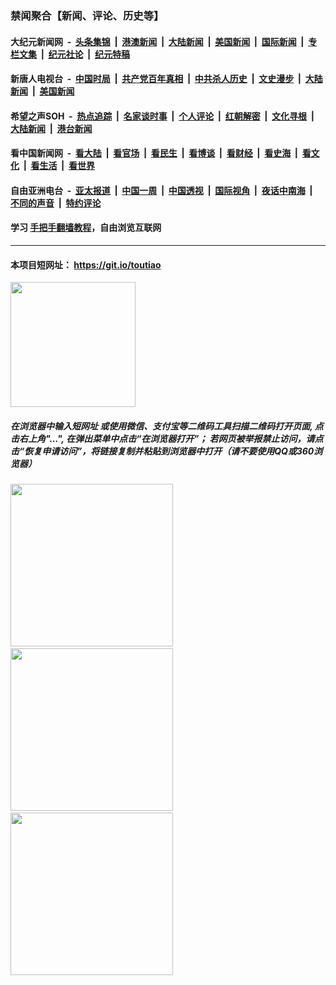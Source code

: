 ### 禁闻聚合【新闻、评论、历史等】

#### 大纪元新闻网 &nbsp;-&nbsp; [头条集锦](indexes/E头条集锦.md?t=02240932) &nbsp;|&nbsp; [港澳新闻](indexes/E港澳新闻.md?t=02240932)  &nbsp;|&nbsp; [大陆新闻](indexes/E大陆新闻.md?t=02240932) &nbsp;|&nbsp; [美国新闻](indexes/E美国新闻.md?t=02240932) &nbsp;|&nbsp; [国际新闻](indexes/E国际新闻.md?t=02240932) &nbsp;|&nbsp; [专栏文集](indexes/E专栏文集.md?t=02240932) &nbsp;|&nbsp; [纪元社论](indexes/E纪元社论.md?t=02240932) &nbsp;|&nbsp; [纪元特稿](indexes/E纪元特稿.md?t=02240932) 

#### 新唐人电视台 &nbsp;-&nbsp; [中国时局](indexes/N中国时局.md?t=02240932) &nbsp;|&nbsp; [共产党百年真相](indexes/N共产党百年真相.md?t=02240932) &nbsp;|&nbsp; [中共杀人历史](indexes/N中共杀人历史.md?t=02240932) &nbsp;|&nbsp; [文史漫步](indexes/N文史漫步.md?t=02240932) &nbsp;|&nbsp; [大陆新闻](indexes/N大陆新闻.md?t=02240932) &nbsp;|&nbsp; [美国新闻](indexes/N美国新闻.md?t=02240932)

#### 希望之声SOH &nbsp;-&nbsp; [热点追踪](indexes/H热点追踪.md?t=02240932) &nbsp;|&nbsp; [名家谈时事](indexes/H名家谈时事.md?t=02240932) &nbsp;|&nbsp; [个人评论](indexes/H个人评论.md?t=02240932)  &nbsp;|&nbsp; [红朝解密](indexes/H红朝解密.md?t=02240932) &nbsp;|&nbsp; [文化寻根](indexes/H文化寻根.md?t=02240932) &nbsp;|&nbsp; [大陆新闻](indexes/H大陆新闻.md?t=02240932) &nbsp;|&nbsp; [港台新闻](indexes/H港台新闻.md?t=02240932)

#### 看中国新闻网 &nbsp;-&nbsp; [看大陆](indexes/S看大陆.md?t=02240932) &nbsp;|&nbsp; [看官场](indexes/S看官场.md?t=02240932) &nbsp;|&nbsp; [看民生](indexes/S看民生.md?t=02240932)  &nbsp;|&nbsp; [看博谈](indexes/S看博谈.md?t=02240932) &nbsp;|&nbsp; [看财经](indexes/S看财经.md?t=02240932) &nbsp;|&nbsp; [看史海](indexes/S看史海.md?t=02240932) &nbsp;|&nbsp; [看文化](indexes/S看文化.md?t=02240932) &nbsp;|&nbsp; [看生活](indexes/S看生活.md?t=02240932) &nbsp;|&nbsp; [看世界](indexes/S看世界.md?t=02240932)

#### 自由亚洲电台 &nbsp;-&nbsp; [亚太报道](indexes/R亚太报道.md?t=02240932) &nbsp;|&nbsp; [中国一周](indexes/R中国一周.md?t=02240932) &nbsp;|&nbsp; [中国透视](indexes/R中国透视.md?t=02240932)  &nbsp;|&nbsp; [国际视角](indexes/R国际视角.md?t=02240932) &nbsp;|&nbsp; [夜话中南海](indexes/R夜话中南海.md?t=02240932) &nbsp;|&nbsp; [不同的声音](indexes/R不同的声音.md?t=02240932) &nbsp;|&nbsp; [特约评论](indexes/R特约评论.md?t=02240932)

#### 学习 [手把手翻墙教程](https://github.com/gfw-breaker/guides/wiki)，自由浏览互联网

----

#### 本项目短网址： https://git.io/toutiao
<img src="https://raw.githubusercontent.com/gfw-breaker/banned-news/master/scripts/img/qr.png" width="200px"/>  

##### 在浏览器中输入短网址 或使用微信、支付宝等二维码工具扫描二维码打开页面, 点击右上角"...", 在弹出菜单中点击“在浏览器打开”； 若网页被举报禁止访问，请点击“恢复申请访问”，将链接复制并粘贴到浏览器中打开（请不要使用QQ或360浏览器）

<img src="https://raw.githubusercontent.com/gfw-breaker/banned-news/master/scripts/img/1.png" width="260px"/> &nbsp; <img src="https://raw.githubusercontent.com/gfw-breaker/banned-news/master/scripts/img/2.png" width="260px"/> &nbsp; <img src="https://raw.githubusercontent.com/gfw-breaker/banned-news/master/scripts/img/3.png" width="260px"/>
